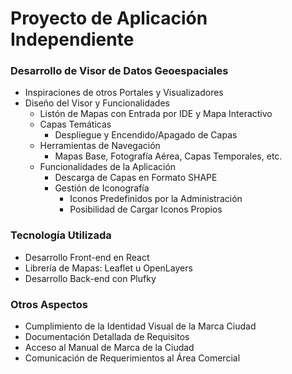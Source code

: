 # Proyecto de Aplicación Independiente

### Desarrollo de Visor de Datos Geoespaciales

- Inspiraciones de otros Portales y Visualizadores
- Diseño del Visor y Funcionalidades
  - Listón de Mapas con Entrada por IDE y Mapa Interactivo
  - Capas Temáticas
    - Despliegue y Encendido/Apagado de Capas
  - Herramientas de Navegación
    - Mapas Base, Fotografía Aérea, Capas Temporales, etc.
  - Funcionalidades de la Aplicación
    - Descarga de Capas en Formato SHAPE
    - Gestión de Iconografía
      - Iconos Predefinidos por la Administración
      - Posibilidad de Cargar Iconos Propios

### Tecnología Utilizada

- Desarrollo Front-end en React
- Librería de Mapas: Leaflet u OpenLayers
- Desarrollo Back-end con Plufky

### Otros Aspectos

- Cumplimiento de la Identidad Visual de la Marca Ciudad
- Documentación Detallada de Requisitos
- Acceso al Manual de Marca de la Ciudad
- Comunicación de Requerimientos al Área Comercial
